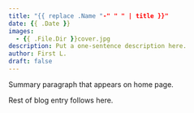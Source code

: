 ```yaml
---
title: "{{ replace .Name "-" " " | title }}"
date: {{ .Date }}
images:
  - {{ .File.Dir }}cover.jpg
description: Put a one-sentence description here.
author: First L.
draft: false
---
```


Summary paragraph that appears on home page.

<!--more-->

Rest of blog entry follows here.
